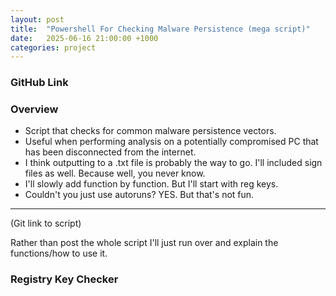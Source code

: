```yaml
---
layout: post
title:  "Powershell For Checking Malware Persistence (mega script)"
date:   2025-06-16 21:00:00 +1000
categories: project
---
```


### GitHub Link


### Overview
- Script that checks for common malware persistence vectors.
- Useful when performing analysis on a potentially compromised PC that has been disconnected from the internet.
- I think outputting to a .txt file is probably the way to go. I'll included sign files as well. Because well, you never know.
- I'll slowly add function by function. But I'll start with reg keys. 
- Couldn't you just use autoruns? YES. But that's not fun.
--- 

(Git link to script)

Rather than post the whole script I'll just run over and explain the functions/how to use it.

### Registry Key Checker
